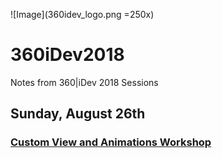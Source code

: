 ![Image](360idev_logo.png =250x)

# 360iDev2018
Notes from 360|iDev 2018 Sessions

## Sunday, August 26th
### [Custom View and Animations Workshop](AnimationWorkshop.MD)
